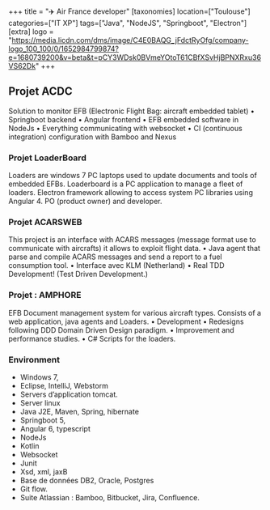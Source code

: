 +++
title = "✈️ Air France developer"
[taxonomies]
location=["Toulouse"]
categories=["IT XP"]
tags=["Java", "NodeJS", "Springboot", "Electron"]
[extra]
logo = "https://media.licdn.com/dms/image/C4E0BAQG_jFdctRyOfg/company-logo_100_100/0/1652984799874?e=1680739200&v=beta&t=pCY3WDsk0BVmeYOtoT61CBfXSvHjBPNXRxu36VS62Dk"
+++

## Projet ACDC

Solution to monitor EFB (Electronic Flight Bag: aircraft embedded tablet)
• Springboot backend
• Angular frontend
• EFB embedded software in NodeJs
• Everything communicating with websocket
• CI (continuous integration) configuration with Bamboo and Nexus

### Projet LoaderBoard

Loaders are windows 7 PC laptops used to update documents and tools of embedded EFBs. Loaderboard is a PC application to manage a fleet of loaders.
Electron framework allowing to access system PC libraries using Angular 4. PO (product owner) and developer.

### Projet ACARSWEB

This project is an interface with ACARS messages (message format use to communicate with aircrafts) it allows to exploit flight data.
• Java agent that parse and compile ACARS messages and send a report to a fuel consumption tool.
• Interface avec KLM (Netherland)
• Real TDD Development! (Test Driven Development.)

### Projet : AMPHORE

EFB Document management system for various aircraft types. Consists of a web application, java agents and Loaders.
• Development
• Redesigns following DDD Domain Driven Design paradigm.
• Improvement and performance studies.
• C# Scripts for the loaders.

### Environment

- Windows 7,
- Eclipse, IntelliJ, Webstorm
- Servers d’application tomcat.
- Server linux
- Java J2E, Maven, Spring, hibernate
- Springboot 5,
- Angular 6, typescript
- NodeJs
- Kotlin
- Websocket
- Junit
- Xsd, xml, jaxB
- Base de données DB2, Oracle, Postgres
- Git flow.
- Suite Atlassian : Bamboo, Bitbucket, Jira, Confluence.
